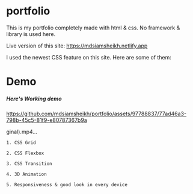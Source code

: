 


# portfolio
This is my portfolio completely made with html & css.
No framework & library is used here.

Live version of this site: https://mdsiamsheikh.netlify.app

I used the newest CSS feature on this site. Here are some of them:

# Demo

##### Here's Working demo

https://github.com/mdsiamsheikh/portfolio/assets/97788837/77ad46a3-798b-45c5-81f9-e80787367b9a

ginal).mp4…

    1. CSS Grid
    
    2. CSS Flexbox

    3. CSS Transition

    4. 3D Animation

    5. Responsiveness & good look in every device



